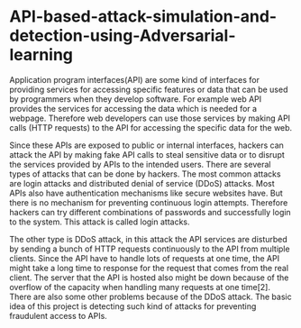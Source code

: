 # API-based-attack-simulation-and-detection-using-Adversarial-learning
Application program interfaces(API) are some kind of interfaces for providing services for accessing specific  features or data that can be used by programmers when they develop software. For example web API provides the services for accessing the data which is needed for a webpage. Therefore web developers can use those services by making API calls (HTTP requests) to the API for accessing the specific data for the web.

Since these APIs are exposed to public or internal interfaces, hackers can attack the API by making fake API calls to steal sensitive data or to disrupt the services provided by APIs to the intended users. There are several types of attacks that can be done by hackers. The most common attacks are login attacks and  distributed denial of service (DDoS) attacks. Most APIs also have authentication mechanisms like secure websites have. But there is no mechanism for preventing continuous login attempts. Therefore hackers can try different combinations of passwords and successfully login to the system. This attack is called login attacks.

The other type is DDoS attack, in this attack the API services are disturbed by sending a bunch of HTTP requests continuously to the API from multiple clients. Since the API have to handle lots of requests at one time, the API might take a long time to response for the request that comes from the real client. The server that the API is hosted also might be down because of the overflow of the capacity when handling many requests at one time[2]. There are also some other problems because of the DDoS attack. The basic idea of this project is detecting such kind of attacks for preventing fraudulent access to APIs. 
